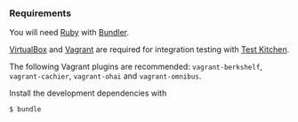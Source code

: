 ### Requirements

You will need [Ruby] with [Bundler].

[VirtualBox] and [Vagrant] are required
for integration testing with [Test Kitchen].

The following Vagrant plugins are recommended:
`vagrant-berkshelf`, `vagrant-cachier`, `vagrant-ohai` and `vagrant-omnibus`.

Install the development dependencies with

```
$ bundle
```

[Bundler]: http://bundler.io/
[Ruby]: https://www.ruby-lang.org/
[Test Kitchen]: http://kitchen.ci/
[Vagrant]: https://www.vagrantup.com/
[VirtualBox]: https://www.virtualbox.org/
